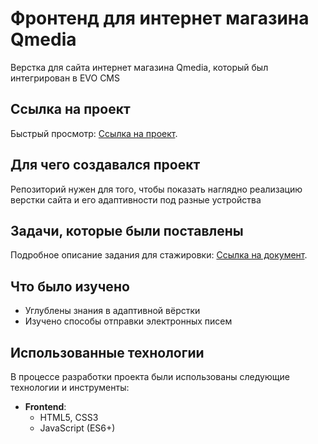 # Фронтенд для интернет магазина Qmedia

Верстка для сайта интернет магазина Qmedia, который был интегрирован в EVO CMS

## Ссылка на проект

Быстрый просмотр: <a href="https://send-email-e3kf.onrender.com" target="_blank">Ссылка на проект</a>.

## Для чего создавался проект

Репозиторий нужен для того, чтобы показать  наглядно реализацию верстки сайта и его адаптивности под разные устройства

## Задачи, которые были поставлены

Подробное описание задания для стажировки: <a href="https://docs.google.com/document/d/1slMSq3I_tassZb6mTta0ljdpQlvRfcmS3wWYlA4zpVY/edit?usp=sharing" target="_blank">Ссылка на документ</a>.

## Что было изучено

- Углублены знания в адаптивной вёрстки
- Изучено способы отправки электронных писем


## Использованные технологии

В процессе разработки проекта были использованы следующие технологии и инструменты:

- **Frontend**:
  - HTML5, CSS3
  - JavaScript (ES6+)
